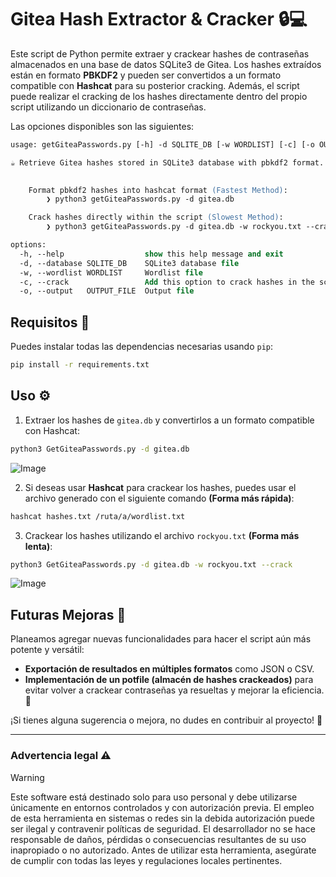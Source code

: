 # Gitea Hash Extractor & Cracker 🔒💻

Este script de Python permite extraer y crackear hashes de contraseñas almacenados en una base de datos SQLite3 de Gitea. Los hashes extraídos están en formato **PBKDF2** y pueden ser convertidos a un formato compatible con **Hashcat** para su posterior cracking. Además, el script puede realizar el cracking de los hashes directamente dentro del propio script utilizando un diccionario de contraseñas.

Las opciones disponibles son las siguientes:

```ps
usage: getGiteaPasswords.py [-h] -d SQLITE_DB [-w WORDLIST] [-c] [-o OUTPUT_FILE]

☕ Retrieve Gitea hashes stored in SQLite3 database with pbkdf2 format. ☕ 
 

	Format pbkdf2 hashes into hashcat format (Fastest Method):
		❯ python3 getGiteaPasswords.py -d gitea.db

	Crack hashes directly within the script (Slowest Method):
		❯ python3 getGiteaPasswords.py -d gitea.db -w rockyou.txt --crack

options:
  -h, --help                  show this help message and exit
  -d, --database SQLITE_DB    SQLite3 database file
  -w, --wordlist WORDLIST     Wordlist file
  -c, --crack                 Add this option to crack hashes in the script
  -o, --output   OUTPUT_FILE  Output file                                   (default = hashes.txt)
```

## Requisitos 🚀

Puedes instalar todas las dependencias necesarias usando `pip`:
```bash
pip install -r requirements.txt
```

## Uso ⚙️

1. Extraer los hashes de `gitea.db` y convertirlos a un formato compatible con Hashcat:

```bash
python3 GetGiteaPasswords.py -d gitea.db
```

![Image](https://github.com/user-attachments/assets/184ac117-a141-4a0b-bdbb-b3575d16c4cc)

2. Si deseas usar **Hashcat** para crackear los hashes, puedes usar el archivo generado con el siguiente comando **(Forma más rápida)**:

```bash
hashcat hashes.txt /ruta/a/wordlist.txt
```

3. Crackear los hashes utilizando el archivo `rockyou.txt` **(Forma más lenta)**:

```bash
python3 GetGiteaPasswords.py -d gitea.db -w rockyou.txt --crack
```

![Image](https://github.com/user-attachments/assets/d89bde31-eaef-4580-a823-9a2baf24baaf)

## Futuras Mejoras 🚀

Planeamos agregar nuevas funcionalidades para hacer el script aún más potente y versátil:

- **Exportación de resultados en múltiples formatos** como JSON o CSV.
- **Implementación de un potfile (almacén de hashes crackeados)** para evitar volver a crackear contraseñas ya resueltas y mejorar la eficiencia. 🚀

¡Si tienes alguna sugerencia o mejora, no dudes en contribuir al proyecto! 🎉

---
### Advertencia legal ⚠️

> [!WARNING]
> Este software está destinado solo para uso personal y debe utilizarse únicamente en entornos controlados y con autorización previa. El empleo de esta herramienta en sistemas o redes sin la debida autorización puede ser ilegal y contravenir políticas de seguridad. El desarrollador no se hace responsable de daños, pérdidas o consecuencias resultantes de su uso inapropiado o no autorizado. Antes de utilizar esta herramienta, asegúrate de cumplir con todas las leyes y regulaciones locales pertinentes.